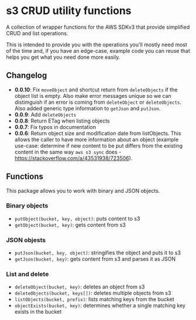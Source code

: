 # s3 CRUD utility functions

A collection of wrapper functions for the AWS SDKv3 that provide simplified CRUD and list operations.

This is intended to provide you with the operations you'll mostly need most of the time and, if you have an edge-case, example code you can reuse that helps you get what you need done more easily.

## Changelog
 * **0.0.10**: Fix `moveObject` and shortcut return from `deleteObjects` if the object list is empty. Also make error messages unique so we can distimguish if an error is coming from `deleteObject` or `deleteObjects`. Also added generic type information to `getJson` and `putJson`.
 * **0.0.9**: Add `deleteObjects`
 * **0.0.8**: Return ETag when listing objects
 * **0.0.7**: Fix typos in documentation
 * **0.0.6**: Return object size and modification date from listObjects. This allows the caller to have more information about an object (example use-case: determine if new content to be put differs from the existing content in the same way `aws s3 sync` does - https://stackoverflow.com/a/43531938/723506).

## Functions

This package allows you to work with binary and JSON objects.

### Binary objects

 * `putObject(bucket, key, object)`: puts content to s3
 * `getObject(bucket, key)`: gets content from s3

### JSON objests

 * `putJson(bucket, key, object)`: stringifies the object and puts it to s3
 * `getJson(bucket, key)`: gets content from s3 and parses it as JSON

### List and delete

 * `deleteObject(bucket, key)`: deletes an object from s3
 * `deleteObjects(bucket, keys[])`: deletes multiple objects from s3
 * `listObjects(bucket, prefix)`: lists matching keys from the bucket
 * `objectExists(bucket, key)`: determines whether a single matching key exists in the bucket
